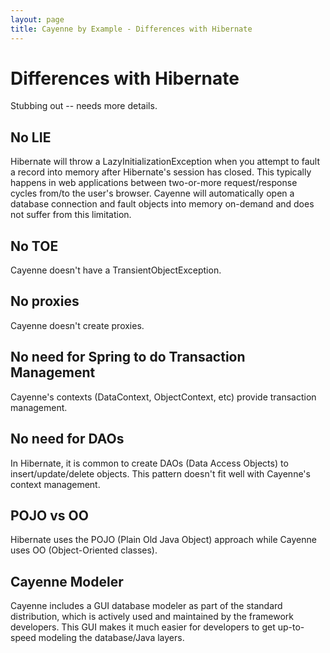 ```yaml
---
layout: page
title: Cayenne by Example - Differences with Hibernate
---
```


# Differences with Hibernate

Stubbing out -- needs more details.

## No LIE

Hibernate will throw a LazyInitializationException when you attempt to fault a record into memory after Hibernate's session has closed.  This typically happens in web applications between two-or-more request/response cycles from/to the user's browser.  Cayenne will automatically open a database connection and fault objects into memory on-demand and does not suffer from this limitation.

## No TOE

Cayenne doesn't have a TransientObjectException.

## No proxies

Cayenne doesn't create proxies.

## No need for Spring to do Transaction Management

Cayenne's contexts (DataContext, ObjectContext, etc) provide transaction management.

## No need for DAOs

In Hibernate, it is common to create DAOs (Data Access Objects) to insert/update/delete objects.  This pattern doesn't fit well with Cayenne's context management.

## POJO vs OO

Hibernate uses the POJO (Plain Old Java Object) approach while Cayenne uses OO (Object-Oriented classes).

## Cayenne Modeler

Cayenne includes a GUI database modeler as part of the standard distribution, which is actively used and maintained by the framework developers.  This GUI makes it much easier for developers to get up-to-speed modeling the database/Java layers.
